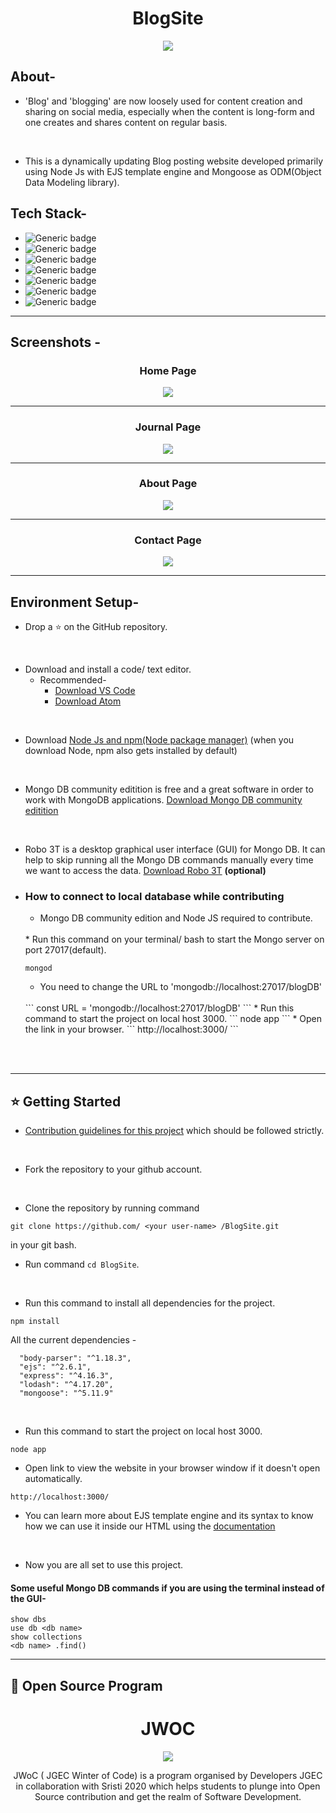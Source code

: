 <div align="center">
  <h1>BlogSite</h1>
  <img src="assets/New Banner.jpg" />
</div>

## About-
- 'Blog' and 'blogging' are now loosely used for content creation and sharing on social media, especially when the content is long-form and one creates and shares content on regular basis.
<br/>

- This is a dynamically updating Blog posting website developed primarily using Node Js with EJS template engine and Mongoose as ODM(Object Data Modeling library).

## Tech Stack-
- ![Generic badge](https://img.shields.io/badge/Structure-HTML-blue.svg)
- ![Generic badge](https://img.shields.io/badge/Styling-CSS-red.svg)
- ![Generic badge](https://img.shields.io/badge/Template_Engine-EJS-yellow.svg)
- ![Generic badge](https://img.shields.io/badge/Backend-Node_JS-lightgreen.svg)
- ![Generic badge](https://img.shields.io/badge/MiddleWare-Express-orange.svg)
- ![Generic badge](https://img.shields.io/badge/Object_Modelling-Mongoose-purple.svg)
- ![Generic badge](https://img.shields.io/badge/Database-MongoDB-darkgreen.svg)
<hr>

## Screenshots -

<div align="center">
  <h3>Home Page</h3>
  <img src="assets/home.png" />
  <hr>
  <h3>Journal Page</h3>
  <img src="assets/blogpage.png" />
  <hr>
  <h3>About Page</h3>
  <img src="assets/about.png" />
  <hr>
  <h3>Contact Page</h3>
  <img src="assets/contact.png" />
  <hr>
</div>

## Environment Setup-

* Drop a :star: on the GitHub repository.
<br/>

* Download and install a code/ text editor.
    - Recommended-
        - [Download VS Code](https://code.visualstudio.com/download)
        - [Download Atom](https://atom.io/)
<br/>

* Download [Node Js and npm(Node package manager)](https://nodejs.org/en/) (when you download Node, npm also gets installed by default)
<br/>

* Mongo DB community editition is free and a great software in order to work with MongoDB applications. [Download Mongo DB community editition](https://docs.mongodb.com/manual/administration/install-community/)
<br/>

* Robo 3T is a desktop graphical user interface (GUI) for Mongo DB. It can help to skip running all the Mongo DB commands manually every time we want to access the data. [Download Robo 3T](https://robomongo.org/download) **(optional)**
* ### How to connect to local database while contributing
  * Mongo DB community edition and Node JS required to contribute.
  <br>
  * Run this command on your terminal/ bash to start the Mongo server on port 27017(default).
  
    ```
    mongod
    ```
    
  * You need to change the URL to 'mongodb://localhost:27017/blogDB'
  <br>
    ```
    const URL = 'mongodb://localhost:27017/blogDB'
    ```
  * Run this command to start the project on local host 3000.
    ```
    node app
    ```
  * Open the link in your browser.
    ```
    http://localhost:3000/
    ```
<br/>

<br/>

<hr>

## ⭐ Getting Started

* [Contribution guidelines for this project](/CONTRIBUTING.md) which should be followed strictly.
<br/>

* Fork the repository to your github account. 
<br>

* Clone the repository by running command
```
git clone https://github.com/ <your user-name> /BlogSite.git
```
in your git bash.
<br/>

* Run command `cd BlogSite`.
<br/>

* Run this command to install all dependencies for the project.
```
npm install
```
All the current dependencies -
```
  "body-parser": "^1.18.3",
  "ejs": "^2.6.1",
  "express": "^4.16.3",
  "lodash": "^4.17.20",
  "mongoose": "^5.11.9"
```
<br/>

* Run this command to start the project on local host 3000.
```
node app
```

* Open link to view the website in your browser window if it doesn't open automatically.
```
http://localhost:3000/
```
* You can learn more about EJS template engine and its syntax to know how we can use it inside our HTML using the [documentation](https://ejs.co/#docs)
<br/>

* Now you are all set to use this project.

#### Some useful Mongo DB commands if you are using the terminal instead of the GUI-
```
show dbs
use db <db name>
show collections
<db name> .find()
```
<hr>

## 📢  Open Source Program

<div align="center">
  <h1>JWOC</h1>
  <img src="assets/jwoc.jpg" />
  <p>JWoC ( JGEC Winter of Code) is a program organised by Developers JGEC in collaboration with Sristi 2020 which helps students to plunge into Open Source contribution and get the realm of Software Development.</p>
</div>

